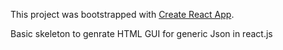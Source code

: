 This project was bootstrapped with [Create React App](https://github.com/facebookincubator/create-react-app).

Basic skeleton to genrate HTML GUI for generic Json in react.js 

